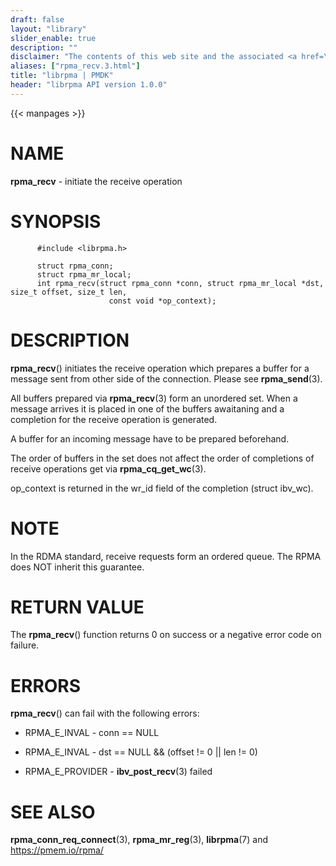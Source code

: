 ```yaml
---
draft: false
layout: "library"
slider_enable: true
description: ""
disclaimer: "The contents of this web site and the associated <a href=\"https://github.com/pmem\">GitHub repositories</a> are BSD-licensed open source."
aliases: ["rpma_recv.3.html"]
title: "librpma | PMDK"
header: "librpma API version 1.0.0"
---
```

{{< manpages >}}

[comment]: <> (SPDX-License-Identifier: BSD-3-Clause)
[comment]: <> (Copyright 2020-2022, Intel Corporation)

NAME
====

**rpma\_recv** - initiate the receive operation

SYNOPSIS
========

          #include <librpma.h>

          struct rpma_conn;
          struct rpma_mr_local;
          int rpma_recv(struct rpma_conn *conn, struct rpma_mr_local *dst, size_t offset, size_t len,
                          const void *op_context);

DESCRIPTION
===========

**rpma\_recv**() initiates the receive operation which prepares a buffer
for a message sent from other side of the connection. Please see
**rpma\_send**(3).

All buffers prepared via **rpma\_recv**(3) form an unordered set. When a
message arrives it is placed in one of the buffers awaitaning and a
completion for the receive operation is generated.

A buffer for an incoming message have to be prepared beforehand.

The order of buffers in the set does not affect the order of completions
of receive operations get via **rpma\_cq\_get\_wc**(3).

op\_context is returned in the wr\_id field of the completion (struct
ibv\_wc).

NOTE
====

In the RDMA standard, receive requests form an ordered queue. The RPMA
does NOT inherit this guarantee.

RETURN VALUE
============

The **rpma\_recv**() function returns 0 on success or a negative error
code on failure.

ERRORS
======

**rpma\_recv**() can fail with the following errors:

-   RPMA\_E\_INVAL - conn == NULL

-   RPMA\_E\_INVAL - dst == NULL && (offset != 0 \|\| len != 0)

-   RPMA\_E\_PROVIDER - **ibv\_post\_recv**(3) failed

SEE ALSO
========

**rpma\_conn\_req\_connect**(3), **rpma\_mr\_reg**(3), **librpma**(7)
and https://pmem.io/rpma/
